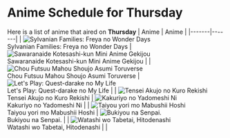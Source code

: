 # Anime Schedule for Thursday
Here is a list of anime that aired on **Thursday** 
| Anime | Anime |
|-------|-------|
| ![Sylvanian Families: Freya no Wonder Days](https://cdn.myanimelist.net/images/anime/1126/152091.webp)<br>Sylvanian Families: Freya no Wonder Days | ![Sawaranaide Kotesashi-kun Mini Anime Gekijou](https://cdn.myanimelist.net/images/anime/1508/152511.webp)<br>Sawaranaide Kotesashi-kun Mini Anime Gekijou |
| ![Chou Futsuu Mahou Shoujo Asumi Toruverse](https://cdn.myanimelist.net/images/anime/1657/152125.webp)<br>Chou Futsuu Mahou Shoujo Asumi Toruverse | ![Let's Play: Quest-darake no My Life](https://cdn.myanimelist.net/images/anime/1148/150376.webp)<br>Let's Play: Quest-darake no My Life |
| ![Tensei Akujo no Kuro Rekishi](https://cdn.myanimelist.net/images/anime/1347/150603.webp)<br>Tensei Akujo no Kuro Rekishi | ![Kakuriyo no Yadomeshi Ni](https://cdn.myanimelist.net/images/anime/1619/151364.webp)<br>Kakuriyo no Yadomeshi Ni |
| ![Taiyou yori mo Mabushii Hoshi](https://cdn.myanimelist.net/images/anime/1971/149410.webp)<br>Taiyou yori mo Mabushii Hoshi | ![Bukiyou na Senpai.](https://cdn.myanimelist.net/images/anime/1257/152233.webp)<br>Bukiyou na Senpai. |
| ![Watashi wo Tabetai, Hitodenashi](https://cdn.myanimelist.net/images/anime/1191/152368.webp)<br>Watashi wo Tabetai, Hitodenashi |  |
